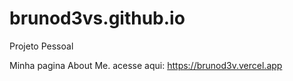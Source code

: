 # brunod3vs.github.io
Projeto Pessoal

Minha pagina About Me.
acesse aqui: https://brunod3v.vercel.app
